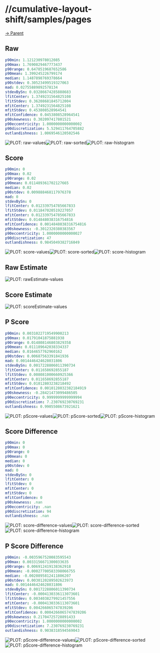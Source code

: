 
# //cumulative-layout-shift/samples/pages

[→ Parent](../..)


## Raw


```yaml
p90min: 1.121230978012085
p90max: 1.7690829467773437
p90range: 0.6478519687652586
p90mean: 1.399245226799174
median: 1.1487898769378664
p90stdev: 0.30523499519327063
mad: 0.02755889892578134
stdevBySn: 0.03286674285888683
lfitCenter: 1.3749231564825108
lfitStdev: 0.36208681845712004
mfitCenter: 1.3749231564825108
mfitStdev: 0.453808528964541
mfitConfidence: 0.0453808528964541
p90skewness: 0.302097417801521
p90eccentricity: 1.0000000000000002
p90discretization: 5.529411764705882
outlandishness: 1.0069546120502546

```

![PLOT: raw-values](./raw/values.svg)![PLOT: raw-sorted](./raw/sorted.svg)![PLOT: raw-histogram](./raw/histogram.svg)
## Score


```yaml
p90min: 0
p90max: 0.02
p90range: 0.02
p90mean: 0.011489361702127665
median: 0.02
p90stdev: 0.009888468117976378
mad: 0
stdevBySn: 0
lfitCenter: 0.012339754785667833
lfitStdev: 0.011847020519227057
mfitCenter: 0.012339754785667833
mfitStdev: 0.014848038316754816
mfitConfidence: 0.0014848038316754816
p90skewness: -0.3012320380383567
p90eccentricity: 1.0000000000000027
p90discretization: 47
outlandishness: 0.9845049382716049

```

![PLOT: score-values](./score/values.svg)![PLOT: score-sorted](./score/sorted.svg)![PLOT: score-histogram](./score/histogram.svg)
## Raw Estimate

![PLOT: rawEstimate-values](./rawEstimate/values.svg)
## Score Estimate

![PLOT: scoreEstimate-values](./scoreEstimate/values.svg)
## P Score


```yaml
p90min: 0.0031022719549900213
p90max: 0.01791041875881938
p90range: 0.014808146803829358
p90mean: 0.011189642038334337
median: 0.0164657762960162
p90stdev: 0.00687563391841936
mad: 0.0014446424628031806
stdevBySn: 0.0017228806011390734
lfitCenter: 0.011658692855187
lfitStdev: 0.008081000660925366
mfitCenter: 0.011658692855187
mfitStdev: 0.01012803238218492
mfitConfidence: 0.0010128032382184919
p90skewness: -0.28421473099486505
p90eccentricity: 0.9999999999999994
p90discretization: 7.230769230769231
outlandishness: 0.9905508673921621

```

![PLOT: pScore-values](./pScore/values.svg)![PLOT: pScore-sorted](./pScore/sorted.svg)![PLOT: pScore-histogram](./pScore/histogram.svg)
## Score Difference


```yaml
p90min: 0
p90max: 0
p90range: 0
p90mean: 0
median: 0
p90stdev: 0
mad: 0
stdevBySn: 0
lfitCenter: 0
lfitStdev: 0
mfitCenter: 0
mfitStdev: 0
mfitConfidence: 0
p90skewness: .nan
p90eccentricity: .nan
p90discretization: 94
outlandishness: .nan

```

![PLOT: score-difference-values](./score-difference/values.svg)![PLOT: score-difference-sorted](./score-difference/sorted.svg)![PLOT: score-difference-histogram](./score-difference/histogram.svg)
## P Score Difference


```yaml
p90min: -0.0035967520083595543
p90max: 0.0033156671300033635
p90range: 0.006912419138362918
p90mean: -0.00027700583398066755
median: -0.0020895812411806207
p90stdev: 0.0030120289502623973
mad: 0.0014446424628031806
stdevBySn: 0.0017228806011390734
lfitCenter: -0.0004130336113073601
lfitStdev: 0.0034038279921457556
mfitCenter: -0.0004130336113073601
mfitStdev: 0.004266065747839206
mfitConfidence: 0.0004266065747839206
p90skewness: 0.21704725728891433
p90eccentricity: 1.0000000000000002
p90discretization: 7.230769230769231
outlandishness: 0.9038318594569043

```

![PLOT: pScore-difference-values](./pScore-difference/values.svg)![PLOT: pScore-difference-sorted](./pScore-difference/sorted.svg)![PLOT: pScore-difference-histogram](./pScore-difference/histogram.svg)